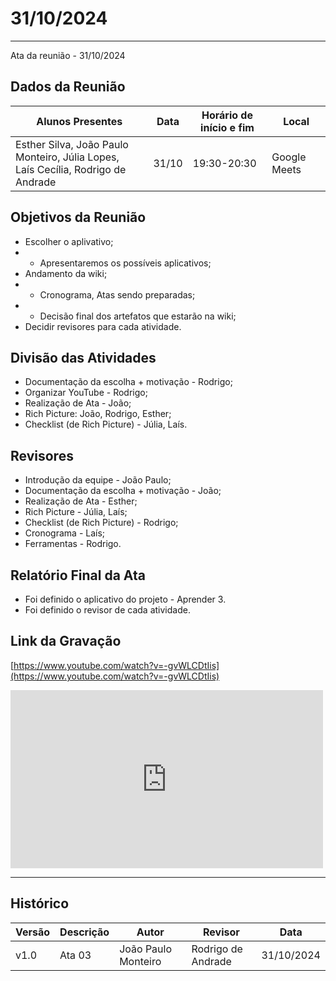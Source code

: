 # 31/10/2024
---

Ata da reunião - 31/10/2024

## Dados da Reunião


| Alunos Presentes | Data | Horário de início e fim | Local |
| -------- | ------- | ------- | ------- |
| Esther Silva, João Paulo Monteiro, Júlia Lopes,<br> Laís Cecília, Rodrigo de Andrade | 31/10 | 19:30-20:30 | Google Meets |

## Objetivos da Reunião

- Escolher o aplivativo;
- - Apresentaremos os possíveis aplicativos;
- Andamento da wiki;
- - Cronograma, Atas sendo preparadas;
- - Decisão final dos artefatos que estarão na wiki;
- Decidir revisores para cada atividade.

## Divisão das Atividades

- Documentação da escolha + motivação - Rodrigo;
- Organizar YouTube - Rodrigo;
- Realização de Ata - João;
- Rich Picture: João, Rodrigo, Esther;
- Checklist (de Rich Picture) - Júlia, Laís.


## Revisores
- Introdução da equipe - João Paulo;
- Documentação da escolha + motivação - João;
- Realização de Ata - Esther;
- Rich Picture - Júlia, Laís;
- Checklist (de Rich Picture) - Rodrigo;
- Cronograma - Laís;
- Ferramentas - Rodrigo.

## Relatório Final da Ata

- Foi definido o aplicativo do projeto - Aprender 3.
- Foi definido o revisor de cada atividade.

## Link da Gravação

[https://www.youtube.com/watch?v=-gvWLCDtIis](https://www.youtube.com/watch?v=-gvWLCDtIis)

<iframe width="500" height="285" src="https://www.youtube.com/embed/-gvWLCDtIis" title="[2024-2] Requisitos - Grupo 2 - 17/10/2024" frameborder="0" allow="accelerometer; autoplay; clipboard-write; encrypted-media; gyroscope; picture-in-picture; web-share" referrerpolicy="strict-origin-when-cross-origin" allowfullscreen></iframe>


---

## Histórico


| Versão | Descrição                  | Autor                   | Revisor                  | Data       |
|--------|----------------------------|-------------------------|--------------------------|------------|
| v1.0   | Ata 03                     | João Paulo Monteiro     | Rodrigo de Andrade       | 31/10/2024 |
